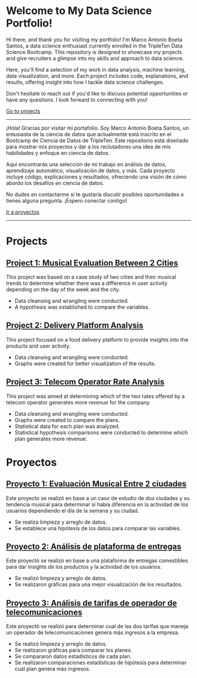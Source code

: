 # Welcome to My Data Science Portfolio!

Hi there, and thank you for visiting my portfolio! I'm Marco Antonio Boeta Santos, a data science enthusiast currently enrolled in the TripleTen Data Science Bootcamp. This repository is designed to showcase my projects and give recruiters a glimpse into my skills and approach to data science. 

Here, you'll find a selection of my work in data analysis, machine learning, data visualization, and more. Each project includes code, explanations, and results, offering insight into how I tackle data science challenges.

Don't hesitate to reach out if you'd like to discuss potential opportunities or have any questions. I look forward to connecting with you!
 
[Go to projects](#projects)

----------------------------------------------------------
¡Hola! Gracias por visitar mi portafolio. Soy Marco Antonio Boeta Santos, un entusiasta de la ciencia de datos que actualmente está inscrito en el Bootcamp de Ciencia de Datos de TripleTen. Este repositorio está diseñado para mostrar mis proyectos y dar a los reclutadores una idea de mis habilidades y enfoque en ciencia de datos.

Aquí encontrarás una selección de mi trabajo en análisis de datos, aprendizaje automático, visualización de datos, y más. Cada proyecto incluye código, explicaciones y resultados, ofreciendo una visión de cómo abordo los desafíos en ciencia de datos.

No dudes en contactarme si te gustaría discutir posibles oportunidades o tienes alguna pregunta. ¡Espero conectar contigo!

[Ir a proyectos](#proyectos)

----------------------------------------------------------- 

# Projects

## [Project 1: Musical Evaluation Between 2 Cities](https://github.com/MarcoBoeta/marco-s_portfolio/blob/main/sprint2_en/Music%20analysis%20between%202%20cities.ipynb)

This project was based on a case study of two cities and their musical trends to determine whether there was a difference in user activity depending on the day of the week and the city.

* Data cleansing and wrangling were conducted.
* A hypothesis was established to compare the variables.


## [Project 2: Delivery Platform Analysis](https://github.com/MarcoBoeta/marco-s_portfolio/blob/main/sprint3_en/Delivery%20platform%20analysis.ipynb)

This project focused on a food delivery platform to provide insights into the products and user activity.

* Data cleansing and wrangling were conducted.
* Graphs were created for better visualization of the results.


## [Project 3: Telecom Operator Rate Analysis](https://github.com/MarcoBoeta/marco-s_portfolio/blob/main/sprint4_en/Telecommunications%20operator%20monthly%20plan%20analysis.ipynb)

This project was aimed at determining which of the two rates offered by a telecom operator generates more revenue for the company.

* Data cleansing and wrangling were conducted.
* Graphs were created to compare the plans.
* Statistical data for each plan was analyzed.
* Statistical hypothesis comparisons were conducted to determine which plan generates more revenue.


# Proyectos

## [Proyecto 1: Evaluación Musical Entre 2 ciudades](https://github.com/MarcoBoeta/marco-s_portfolio/blob/main/sprint2/Evaluaci%C3%B3n%20Musical%20entre%202%20ciudades.ipynb)

Este proyecto se realizó en base a un caso de estudio de dos ciudades y su tendencia musical para determinar si había diferencia en la actividad de los usuarios dependiendo el día de la semana y su ciudad.

* Se realiza limpieza y arreglo de datos.
* Se establece una hipótesis de los datos para comparar las variables.


## [Proyecto 2: Análisis de plataforma de entregas](https://github.com/MarcoBoeta/marco-s_portfolio/blob/main/sprint3/An%C3%A1lisis%20de%20plataforma%20de%20entregas.ipynb)

Este proyectó se realizó en base a una plataforma de entregas comestibles para dar insights de los productos y la actividad de los usuarios.

* Se realizó limpieza y arreglo de datos.
* Se realizaron gráficas para una mejor visualización de los resultados.


## [Proyecto 3: Análisis de tarifas de operador de telecomunicaciones](https://github.com/MarcoBoeta/marco-s_portfolio/blob/main/sprint4/An%C3%A1lisis%20de%20tarifas%20de%20operador%20de%20telecomunicaciones.ipynb)

Este proyectó se realizó para determinar cual de las dos tarifas que maneja un operador de telecomunicaciones genera más ingresos a la empresa.

* Se realizó limpieza y arreglo de datos.
* Se realizaron gráficas para comparar los planes.
* Se compararon datos estadísticos de cada plan.
* Se realizaron comparaciones estadísticas de hipótesis para determinar cuál plan genera más ingresos.
